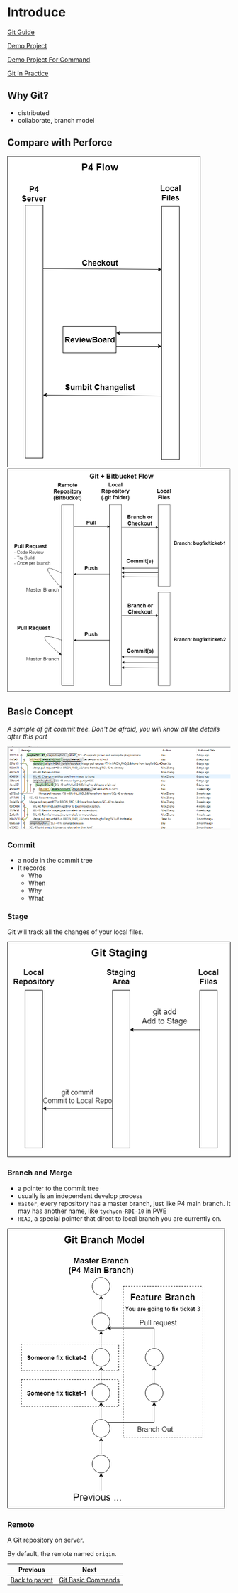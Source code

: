 # Introduce

[Git Guide](https://git-scm.com/book/en/v2)

[Demo Project](https://git-brion-us.asml.com:8443/users/dxu/repos/git-demo/browse)

[Demo Project For Command](https://git-brion-us.asml.com:8443/users/dxu/repos/git-command-demo/browse)

[Git In Practice](https://git-brion-us.asml.com:8443/users/dxu/repos/git-in-practice/browse)

## Why Git?

- distributed
- collaborate, branch model

## Compare with Perforce

![P4Flow](images/P4Flow.png) ![GitFlow](images/GitFlow.png)

## Basic Concept

*A sample of git commit tree. Don't be afraid, you will know all the details after this part*

![commit-tree](images/commit-tree.png)

### Commit

- a node in the commit tree
- It records
  - Who
  - When
  - Why
  - What

### Stage

Git will track all the changes of your local files.

![stage](images/Stage.png)


### Branch and Merge

- a pointer to the commit tree
- usually is an independent develop process
- `master`, every repository has a master branch, just like P4 main branch. It may has another name, like `tychyon-RDI-10` in PWE
- `HEAD`, a special pointer that direct to local branch you are currently on.

![GitTree](images/GitTree.png)

### Remote

A Git repository on server.

By default, the remote named `origin`.


<!-- PAGE TABLE START -->

| Previous | Next |
| --- | --- |
| [Back to parent](.) | [Git Basic Commands](2-Basics.md) |

<!-- PAGE TABLE END -->
